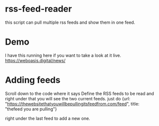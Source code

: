 # rss-feed-reader
this script can pull multiple rss feeds and show them in one feed. 


# Demo
I have this running here if you want to take a look at it live. https://weboasis.digital/news/

# Adding feeds
Scroll down to the code where it says Define the RSS feeds to be read and right under that you will see the two current feeds. 
just do 
{url: "https://thewebsitethatyouwillbepullingitsfeedfrom.com/feed", title: "thefeed you are pulling"}

right under the last feed to add a new one. 
